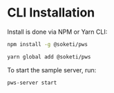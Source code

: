 # CLI Installation

Install is done via NPM or Yarn CLI:

```bash
npm install -g @soketi/pws
```

```bash
yarn global add @soketi/pws
```

To start the sample server, run:

```
pws-server start
```
